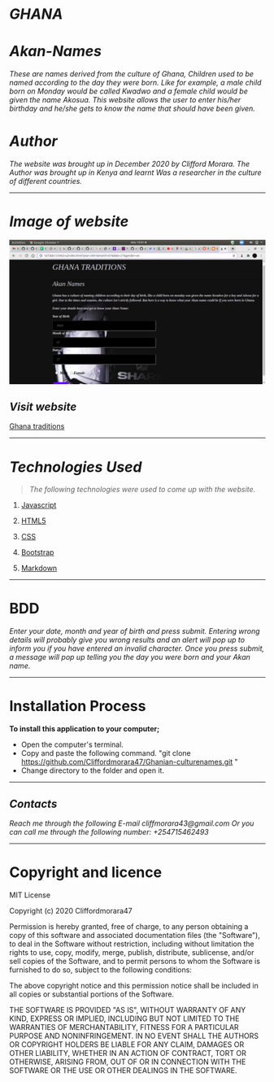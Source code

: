 # _GHANA_
# _Akan-Names_
_These are names derived from the culture of Ghana, Children used to be named according to the day they were born. Like for example, a male child born on Monday would be called Kwadwo and a female child would be given the name Akosua. This website allows the user to enter his/her birthday and he/she gets to know the name that should have been given._

# _Author_
_The website was brought up in December 2020 by Clifford Morara. The Author  was brought up in Kenya and learnt Was a researcher in the culture of different countries._
***


# _Image of website_
![Akan-names](images/screenshot.png "culture")
 
 ## _Visit website_
 [Ghana traditions](https://cliffordmorara47.github.io/Ghanian-culturenames/ "culture")
 ***

 # _Technologies Used_
 >_The following technologies were used to come up with the website._

 1. [Javascript](https://en.wikipedia.org/wiki/JavaScript "JS")

 2. [HTML5](https://en.wikipedia.org/wiki/HTML5 "Hypertext")

 3. [CSS](https://en.wikipedia.org/wiki/CSS "stylesheet")

 4. [Bootstrap](https://getbootstrap.com/ "bootstrap")
 5. [Markdown](https://en.wikipedia.org/wiki/Markdown "README.md")
 ***

# BDD
_Enter your date, month and year of birth and press submit. Entering wrong details will probably give you wrong results and an alert will pop up to inform you if you have entered an invalid character. Once you press submit, a message will pop up telling you the day you were born and your Akan name._

***

# Installation Process
**To install this application to your computer;**

- Open the computer's terminal.
- Copy and paste the following command.  "git clone https://github.com/Cliffordmorara47/Ghanian-culturenames.git "
- Change directory to the folder and open it.
***

## _Contacts_
_Reach me through the following E-mail cliffmorara43@gmail.com_
_Or you can call me through the following number: +254715462493_

---
# Copyright and licence

MIT License

Copyright (c) 2020 Cliffordmorara47

Permission is hereby granted, free of charge, to any person obtaining a copy
of this software and associated documentation files (the "Software"), to deal
in the Software without restriction, including without limitation the rights
to use, copy, modify, merge, publish, distribute, sublicense, and/or sell
copies of the Software, and to permit persons to whom the Software is
furnished to do so, subject to the following conditions:

The above copyright notice and this permission notice shall be included in all
copies or substantial portions of the Software.

THE SOFTWARE IS PROVIDED "AS IS", WITHOUT WARRANTY OF ANY KIND, EXPRESS OR
IMPLIED, INCLUDING BUT NOT LIMITED TO THE WARRANTIES OF MERCHANTABILITY,
FITNESS FOR A PARTICULAR PURPOSE AND NONINFRINGEMENT. IN NO EVENT SHALL THE
AUTHORS OR COPYRIGHT HOLDERS BE LIABLE FOR ANY CLAIM, DAMAGES OR OTHER
LIABILITY, WHETHER IN AN ACTION OF CONTRACT, TORT OR OTHERWISE, ARISING FROM,
OUT OF OR IN CONNECTION WITH THE SOFTWARE OR THE USE OR OTHER DEALINGS IN THE
SOFTWARE.
